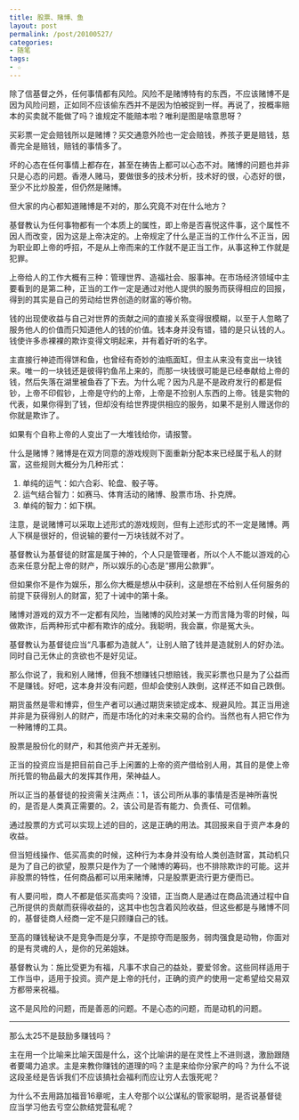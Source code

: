 ```yaml
---
title: 股票、赌博、鱼
layout: post
permalink: /post/20100527/
categories:
- 随笔
tags:
- ☆
---
```


除了信基督之外，任何事情都有风险。风险不是赌博特有的东西，不应该赌博不是因为风险问题，正如同不应该偷东西并不是因为怕被捉到一样。再说了，按概率赔本的买卖就不能做了吗？谁规定不能赔本啦？唯利是图是啥意思呀？

买彩票一定会赔钱所以是赌博？买交通意外险也一定会赔钱，养孩子更是赔钱，慈善完全是赔钱，赔钱的事情多了。

坏的心态在任何事情上都存在，甚至在祷告上都可以心态不对。赌博的问题也并非只是心态的问题。香港人赌马，要做很多的技术分析，技术好的很，心态好的很，至少不比炒股差，但仍然是赌博。

但大家的内心都知道赌博是不对的，那么究竟不对在什么地方？

基督教认为任何事物都有一个本质上的属性，即上帝是否喜悦这件事，这个属性不因人而改变，因为这是上帝决定的。上帝规定了什么是正当的工作什么不正当，因为职业即上帝的呼招，不是从上帝而来的工作就不是正当工作，从事这种工作就是犯罪。

上帝给人的工作大概有三种：管理世界、造福社会、服事神。在市场经济领域中主要看到的是第二种，正当的工作一定是通过对他人提供的服务而获得相应的回报，得到的其实是自己的劳动给世界创造的财富的等价物。

钱的出现使收益与自己对世界的贡献之间的直接关系变得很模糊，以至于人忽略了服务他人的价值而只知道他人的钱的价值。钱本身并没有错，错的是只认钱的人。钱使许多赤裸裸的欺诈变得文明起来，并有着好听的名字。

主直接行神迹而得饼和鱼，也曾经有奇妙的油瓶面缸，但主从来没有变出一块钱来。唯一的一块钱还是彼得钓鱼吊上来的，而那一块钱很可能是已经奉献给上帝的钱，然后失落在湖里被鱼吞了下去。为什么呢？因为凡是不是政府发行的都是假钞，上帝不印假钞，上帝是守约的上帝，上帝是不捡别人东西的上帝。钱是实物的代表，如果你得到了钱，但却没有给世界提供相应的服务，如果不是别人赠送你的你就是欺诈了。

如果有个自称上帝的人变出了一大堆钱给你，请报警。

什么是赌博？赌博是在双方同意的游戏规则下面重新分配本来已经属于私人的财富，这些规则大概分为几种形式：

1. 单纯的运气：如六合彩、轮盘、骰子等。
2. 运气结合智力：如赛马、体育活动的赌博、股票巿场、扑克牌。
3. 单纯的智力：如下棋。

注意，是说赌博可以采取上述形式的游戏规则，但有上述形式的不一定是赌博。两人下棋是很好的，但说输的要付一万块钱就不对了。

基督教认为基督徒的财富是属于神的，个人只是管理者，所以个人不能以游戏的心态来任意分配上帝的财产，所以娱乐的心态是“挪用公款罪”。

但如果你不是作为娱乐，那么你大概是想从中获利，这是想在不给别人任何服务的前提下获得别人的财富，犯了十诫中的第十条。

赌博对游戏的双方不一定都有风险，当赌博的风险对某一方而言降为零的时候，叫做欺诈，后两种形式中都有欺诈的成分。我聪明，我会赢，你是冤大头。

基督教认为基督徒应当“凡事都为造就人”，让别人赔了钱并是造就别人的好办法。同时自己无休止的贪欲也不是好见证。

那么你说了，我和别人赌博，但我不想赚钱只想赔钱，我买彩票也只是为了公益而不是赚钱。好吧，这本身并没有问题，但却会使别人跌倒，这样还不如自己跌倒。

期货虽然是零和博弈，但生产者可以通过期货来锁定成本、规避风险。其正当用途并非是为获得别人的财产，而是市场化的对未来交易的合约。当然也有人把它作为一种赌博的工具。

股票是股份化的财产，和其他资产并无差别。

正当的投资应当是把目前自己手上闲置的上帝的资产借给别人用，其目的是使上帝所托管的物品最大的发挥其作用，荣神益人。

所以正当的基督徒的投资需关注两点：1，该公司所从事的事情是否是神所喜悦的，是否是人类真正需要的。2，该公司是否有能力、负责任、可信赖。

通过股票的方式可以实现上述的目的，这是正确的用法。其回报来自于资产本身的收益。

但当短线操作、低买高卖的时候，这种行为本身并没有给人类创造财富，其动机只是为了自己的欲望，股票只是作为了一个赌博的筹码，也不排除欺诈的可能。这并非股票的特性，任何商品都可以用来赌博，只是股票更流行更方便而已。

有人要问啦，商人不都是低买高卖吗？没错，正当商人是通过在商品流通过程中自己所提供的贡献而获得收益的，这其中也包含着风险收益，但这些都是与赌博不同的，基督徒商人经商一定不是只顾赚自己的钱。

至高的赚钱秘诀不是竞争而是分享，不是掠夺而是服务，弱肉强食是动物，你面对的是有灵魂的人，是你的兄弟姐妹。

基督教认为：施比受更为有福，凡事不求自己的益处，要爱邻舍。这些同样适用于工作当中，适用于投资。资产是上帝的托付，正确的资产的使用一定希望给交易双方都带来祝福。

这不是风险的问题，而是善恶的问题。不是心态的问题，而是动机的问题。

________________

那么太25不是鼓励多赚钱吗？

主在用一个比喻来比喻天国是什么，这个比喻讲的是在灵性上不进则退，激励跟随者要竭力追求。主是来教你赚钱的道理的吗？主是来给你分家产的吗？为什么不说这段圣经是告诉我们不应该搞社会福利而应让穷人去饿死呢？

为什么不去用路加福音16章呢，主人夸那个以公谋私的管家聪明，是否说基督徒应当学习他去亏空公款结党营私呢？
